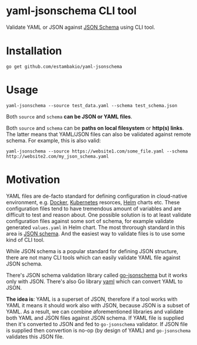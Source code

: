 # yaml-jsonschema CLI tool

Validate YAML or JSON against [JSON Schema](http://json-schema.org/) using CLI tool.

# Installation

`go get github.com/estambakio/yaml-jsonschema`

# Usage

`yaml-jsonschema --source test_data.yaml --schema test_schema.json`

Both `source` and `schema` **can be JSON or YAML files**.

Both `source` and `schema` can be **paths on local filesystem** or **http(s) links**. The latter means that YAML/JSON files can also be validated against remote schema. For example, this is also valid:

`yaml-jsonschema --source https://website1.com/some_file.yaml --schema http://website2.com/my_json_schema.yaml`

# Motivation

YAML files are de-facto standard for defining configuration in cloud-native environment, e.g. [Docker](https://www.docker.com/), [Kubernetes](https://kubernetes.io/) resorces, [Helm](https://helm.sh/) charts etc. These configuration files tend to have tremendous amount of variables and are difficult to test and reason about. One possible solution is to at least validate configuration files against some sort of schema, for example validate generated `values.yaml` in Helm chart. The most throrough standard in this area is [JSON schema](http://json-schema.org/). And the easiest way to validate files is to use some kind of CLI tool.

While JSON schema is a popular standard for defining JSON structure, there are not many CLI tools which can easily validate YAML file against JSON schema.

There's JSON schema validation library called [go-jsonschema](https://github.com/xeipuuv/gojsonschema) but it works only with JSON. There's also Go library [yaml](https://github.com/ghodss/yaml) which can convert YAML to JSON.

**The idea is**: YAML is a superset of JSON, therefore if a tool works with YAML it means it should work also with JSON, because JSON is a subset of YAML. As a result, we can combine aforementioned libraries and validate both YAML and JSON files against JSON schema. If YAML file is supplied then it's converted to JSON and fed to `go-jsonschema` validator. If JSON file is supplied then convertion is no-op (by design of YAML) and `go-jsonschema` validates this JSON file.
